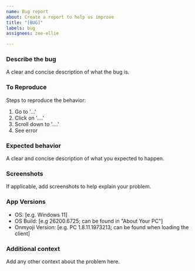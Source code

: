 ```yaml
---
name: Bug report
about: Create a report to help us improve
title: "[BUG]"
labels: bug
assignees: zee-ellie

---
```


### **Describe the bug**
A clear and concise description of what the bug is.

### **To Reproduce**
Steps to reproduce the behavior:
1. Go to '...'
2. Click on '....'
3. Scroll down to '....'
4. See error

### **Expected behavior**
A clear and concise description of what you expected to happen.

### **Screenshots**
If applicable, add screenshots to help explain your problem.

### **App Versions**
 - OS: [e.g. Windows 11]
 - OS Build: [e.g 26200.6725; can be found in "About Your PC"]
 - Onmyoji Version: [e.g. PC 1.8.11.1973213; can be found when loading the client]

### **Additional context**
Add any other context about the problem here.
